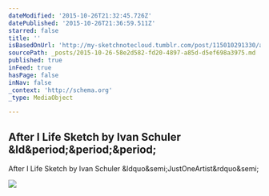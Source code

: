 ```yaml
---
dateModified: '2015-10-26T21:32:45.726Z'
datePublished: '2015-10-26T21:36:59.511Z'
starred: false
title: ''
isBasedOnUrl: 'http://my-sketchnotecloud.tumblr.com/post/115010291330/after-i-life-sketch-by-ivan-schuler'
sourcePath: _posts/2015-10-26-58e2d582-fd20-4897-a85d-d5ef698a3975.md
published: true
inFeed: true
hasPage: false
inNav: false
_context: 'http://schema.org'
_type: MediaObject

---
```

<article style=""><h1>After I Life Sketch by Ivan Schuler &amp;ld&amp;period;&amp;period;&amp;period;</h1><p>After I Life Sketch by Ivan Schuler &amp;ldquo&amp;semi;JustOneArtist&amp;rdquo&amp;semi;</p><img src="http://41.media.tumblr.com/fefc88138e49d6ec27303de4d6790d2f/tumblr_nm0h8gLiDc1rpz8n2o1_1280.jpg" /></article>